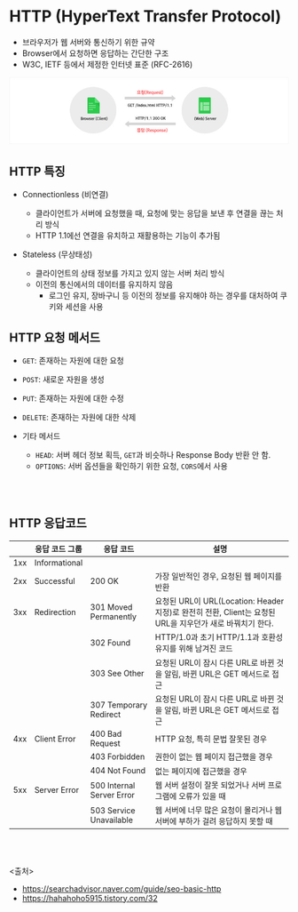 # HTTP (HyperText Transfer Protocol)
- 브라우저가 웹 서버와 통신하기 위한 규약
- Browser에서 요청하면 응답하는 간단한 구조
- W3C, IETF 등에서 제정한 인터넷 표준 (RFC-2616)

<img src="https://github.com/in3166/TIL/blob/main/etc/img/http-protocol-1.jpg" />

<br>

## HTTP 특징
- Connectionless (비연결)
  - 클라이언트가 서버에 요청했을 때, 요청에 맞는 응답을 보낸 후 연결을 끊는 처리 방식
  - HTTP 1.1에선 연결을 유치하고 재활용하는 기능이 추가됨
  
- Stateless (무상태성)
  - 클라이언트의 상태 정보를 가지고 있지 않는 서버 처리 방식
  - 이전의 통신에서의 데이터를 유지하지 않음
    - 로그인 유지, 장바구니 등 이전의 정보를 유지해야 하는 경우를 대처하여 쿠키와 세션을 사용

## HTTP 요청 메서드
- `GET`: 존재하는 자원에 대한 요청
- `POST`: 새로운 자원을 생성
- `PUT`: 존재하는 자원에 대한 수정
- `DELETE`: 존재하는 자원에 대한 삭제

- 기타 메서드
  - `HEAD`: 서버 헤더 정보 획득, `GET`과 비슷하나 Response Body 반환 안 함.
  - `OPTIONS`: 서버 옵션들을 확인하기 위한 요청, `CORS`에서 사용

<br><br>

## HTTP 응답코드
| | 응답 코드 그룹 | 응답 코드 | 설명|
|--|---------------|-----------|------|
|1xx|Informational| | |
|2xx|Successful| 200 OK | 가장 일반적인 경우, 요청된 웹 페이지를 반환 |
|3xx| Redirection | 301 Moved Permanently | 요청된 URL이 URL(Location: Header 지정)로 완전히 전환, Client는 요청된 URL을 지우던가 새로 바꿔치기 한다.
||| 302 Found | HTTP/1.0과 초기 HTTP/1.1과 호환성 유지를 위해 남겨진 코드 |
||| 303 See Other | 요청된 URL이 잠시 다른 URL로 바뀐 것을 알림, 바뀐 URL은 GET 메서드로 접근 |
||| 307 Temporary Redirect | 요청된 URL이 잠시 다른 URL로 바뀐 것을 알림, 바뀐 URL은 GET 메서드로 접근 |
|4xx| Client Error | 400 Bad Request | HTTP 요청, 특히 문법 잘못된 경우 |
||| 403 Forbidden | 권한이 없는 웹 페이지 접근했을 경우 |
||| 404 Not Found | 없는 페이지에 접근했을 경우 |
|5xx| Server Error | 500 Internal Server Error | 웹 서버 설정이 잘못 되었거나 서버 프로그램에 오류가 있을 때 |
||| 503 Service Unavailable | 웹 서버에 너무 많은 요청이 몰리거나 웹 서버에 부하가 걸려 응답하지 못할 때 |


<br><br><br>
<출처>
- https://searchadvisor.naver.com/guide/seo-basic-http
- https://hahahoho5915.tistory.com/32
